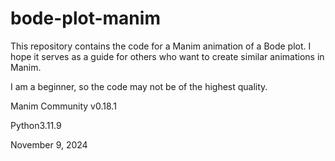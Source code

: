 # bode-plot-manim
This repository contains the code for a Manim animation of a Bode plot. I hope it serves as a guide for others who want to create similar animations in Manim.

I am a beginner, so the code may not be of the highest quality.

Manim Community v0.18.1

Python3.11.9

November 9, 2024
